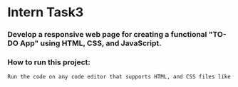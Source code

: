 # Intern Task3

### Develop a responsive web page for creating a functional "TO-DO App" using HTML, CSS, and JavaScript.

### How to run this project:

```bash
Run the code on any code editor that supports HTML, and CSS files like vs Code, etc., and see the result.
```
